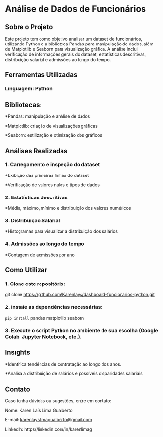 # Análise de Dados de Funcionários
## Sobre o Projeto
Este projeto tem como objetivo analisar um dataset de funcionários, utilizando Python e a biblioteca Pandas para manipulação de dados, além de Matplotlib e Seaborn para visualização gráfica. A análise inclui verificação de informações gerais do dataset, estatísticas descritivas, distribuição salarial e admissões ao longo do tempo.

## Ferramentas Utilizadas
### Linguagem: Python
## Bibliotecas:
*Pandas: manipulação e análise de dados

*Matplotlib: criação de visualizações gráficas

*Seaborn: estilização e otimização dos gráficos

## Análises Realizadas
### 1. Carregamento e inspeção do dataset
*Exibição das primeiras linhas do dataset

*Verificação de valores nulos e tipos de dados
### 2. Estatísticas descritivas
*Média, máximo, mínimo e distribuição dos valores numéricos
### 3. Distribuição Salarial
*Histogramas para visualizar a distribuição dos salários
### 4. Admissões ao longo do tempo
*Contagem de admissões por ano

## Como Utilizar

### 1. Clone este repositório:

git clone https://github.com/Karenlays/dashboard-funcionarios-python.git

### 2. Instale as dependências necessárias:

`pip install` pandas matplotlib seaborn

### 3. Execute o script Python no ambiente de sua escolha (Google Colab, Jupyter Notebook, etc.).

## Insights
*Identifica tendências de contratação ao longo dos anos.

*Analisa a distribuição de salários e possíveis disparidades salariais.

## Contato
Caso tenha dúvidas ou sugestões, entre em contato:

Nome: Karen Laís Lima Gualberto

E-mail: karenlayslimagualberto@gmail.com

LinkedIn: https//linkedin.com/in/karenlimag

